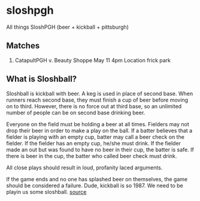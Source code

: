 sloshpgh
========

All things SloshPGH (beer + kickball + pittsburgh)

Matches
-------

1. CatapultPGH v. Beauty Shoppe May 11 4pm Location frick park


What is Sloshball?
------------------

  
Sloshball is kickball with beer. A keg is used in place of second base. When runners reach second base, they must finish a cup of beer before moving on to third. However, there is no force out at third base, so an unlimited number of people can be on second base drinking beer. 

Everyone on the field must be holding a beer at all times. Fielders may not drop their beer in order to make a play on the ball. If a batter believes that a fielder is playing with an empty cup, batter may call a beer check on the fielder. If the fielder has an empty cup, he/she must drink. If the fielder made an out but was found to have no beer in their cup, the batter is safe. If there is beer in the cup, the batter who called beer check must drink. 

All close plays should result in loud, profanity laced arguments. 

If the game ends and no one has splashed beer on themselves, the game should be considered a failure.
Dude, kickball is so 1987. We need to be playin us some sloshball. [source][urban]



[urban]: http://www.urbandictionary.com/define.php?term=sloshball
